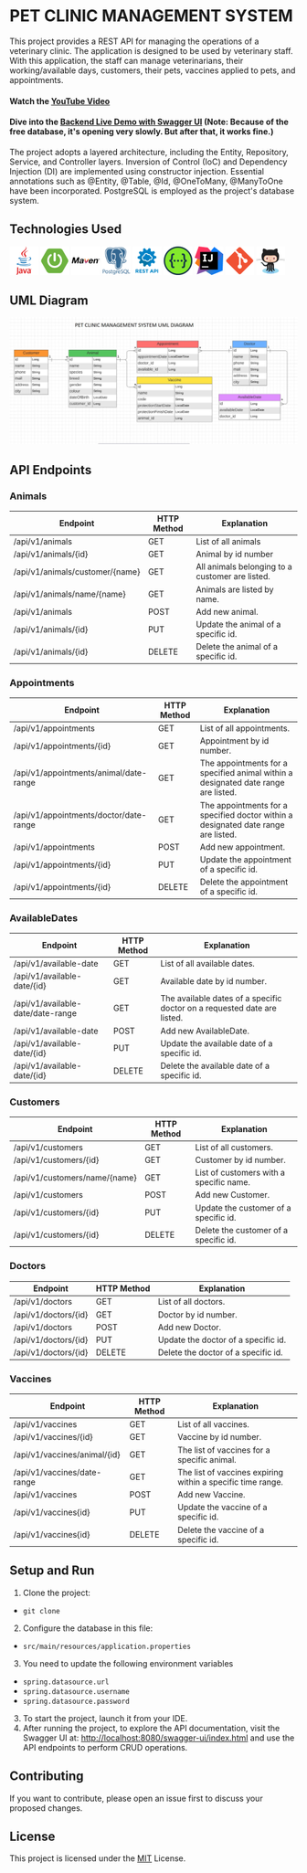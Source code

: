 # PET CLINIC MANAGEMENT SYSTEM
This project provides a REST API for managing the operations of a veterinary clinic.
The application is designed to be used by veterinary staff.
With this application, the staff can manage veterinarians,
their working/available days, customers, their pets, vaccines applied to pets, and appointments.

#### Watch the [YouTube Video](https://youtu.be/froi-_W3QTY)

#### Dive into the [Backend Live Demo with Swagger UI](https://pet-clinic-management-system.onrender.com/swagger-ui/index.html#) (Note: Because of the free database, it's opening very slowly. But after that, it works fine.)

The project adopts a layered architecture, including the Entity, Repository, Service, and Controller layers.
Inversion of Control (IoC) and Dependency Injection (DI) are implemented using constructor injection.
Essential annotations such as @Entity, @Table, @Id, @OneToMany, @ManyToOne have been incorporated.
PostgreSQL is employed as the project's database system.

## Technologies Used
<code><img width="50" src="src/main/resources/images/java.png" alt="Java" title="Java"/></code>
<code><img width="50" src="src/main/resources/images/spring.png" alt="Spring Boot" title="Spring Boot"/></code>
<code><img width="50" src="src/main/resources/images/maven.png" alt="Maven" title="Maven"/></code>
<code><img width="50" src="src/main/resources/images/postgresql.png" alt="PostgreSQL" title="PostgreSQL"/></code>
<code><img width="50" src="src/main/resources/images/rest.png" alt="REST" title="REST"/></code>
<code><img width="50" src="src/main/resources/images/swagger.png" alt="Swagger" title="Swagger"/></code>
<code><img width="50" src="src/main/resources/images/intellij.png" alt="Intellij" title="Intellij"/></code>
<code><img width="50" src="src/main/resources/images/git.png" alt="Git" title="Git"/></code>
<code><img width="50" src="src/main/resources/images/github.png" alt="Github" title="Github"/></code>

## UML Diagram
![UML_Diagram.JPG](UML.JPG)

## API Endpoints

### Animals
| Endpoint                        | HTTP Method | Explanation                                     |
|---------------------------------|-------------|-------------------------------------------------|
| /api/v1/animals                 | GET         | List of all animals                             |
| /api/v1/animals/{id}            | GET         | Animal by id number                             |
| /api/v1/animals/customer/{name} | GET         | All animals belonging to a customer are listed. |
| /api/v1/animals/name/{name}     | GET         | Animals are listed by name.                     |
| /api/v1/animals                 | POST        | Add new animal.                                 |
| /api/v1/animals/{id}            | PUT         | Update the animal of a specific id.             |
| /api/v1/animals/{id}            | DELETE      | Delete the animal of a specific id.             |

### Appointments
| Endpoint                               | HTTP Method  | Explanation                                                                        |
|----------------------------------------|--------------|------------------------------------------------------------------------------------|
| /api/v1/appointments                   | GET          | List of all appointments.                                                          |
| /api/v1/appointments/{id}              | GET          | Appointment by id number.                                                          |
| /api/v1/appointments/animal/date-range | GET          | The appointments for a specified animal within a designated date range are listed. |
| /api/v1/appointments/doctor/date-range | GET          | The appointments for a specified doctor within a designated date range are listed. |
| /api/v1/appointments                   | POST         | Add new appointment.                                                               |
| /api/v1/appointments/{id}              | PUT          | Update the appointment of a specific id.                                           |
| /api/v1/appointments/{id}              | DELETE       | Delete the appointment of a specific id.                                           |

### AvailableDates
| Endpoint                          | HTTP Method | Explanation                                                              |
|-----------------------------------|-------------|--------------------------------------------------------------------------|
| /api/v1/available-date            | GET         | List of all available dates.                                             |
| /api/v1/available-date/{id}       | GET         | Available date by id number.                                             |
| /api/v1/available-date/date-range | GET         | The available dates of a specific doctor on a requested date are listed. |
| /api/v1/available-date            | POST        | Add new AvailableDate.                                                   |
| /api/v1/available-date/{id}       | PUT         | Update the available date of a specific id.                              |
| /api/v1/available-date/{id}       | DELETE      | Delete the available date of a specific id.                              |

### Customers
| Endpoint                      | HTTP Method | Explanation                             |
|-------------------------------|-------------|-----------------------------------------|
| /api/v1/customers             | GET         | List of all customers.                  |
| /api/v1/customers/{id}        | GET         | Customer by id number.                  |
| /api/v1/customers/name/{name} | GET         | List of customers with a specific name. |
| /api/v1/customers             | POST        | Add new Customer.                       |
| /api/v1/customers/{id}        | PUT         | Update the customer of a specific id.   |
| /api/v1/customers/{id}        | DELETE      | Delete the customer of a specific id.   |

### Doctors
| Endpoint             | HTTP Method | Explanation                          |
|----------------------|-------------|--------------------------------------|
| /api/v1/doctors      | GET         | List of all doctors.                 |
| /api/v1/doctors/{id} | GET         | Doctor by id number.                 |
| /api/v1/doctors      | POST        | Add new Doctor.                      |
| /api/v1/doctors/{id} | PUT         | Update the doctor of a specific id.  |
| /api/v1/doctors/{id} | DELETE      | Delete the doctor of a specific id.  |

### Vaccines
| Endpoint                     | HTTP Method | Explanation                                                 |
|------------------------------|-------------|-------------------------------------------------------------|
| /api/v1/vaccines             | GET         | List of all vaccines.                                       |
| /api/v1/vaccines/{id}        | GET         | Vaccine by id number.                                       |
| /api/v1/vaccines/animal/{id} | GET         | The list of vaccines for a specific animal.                 |
| /api/v1/vaccines/date-range  | GET         | The list of vaccines expiring within a specific time range. |
| /api/v1/vaccines             | POST        | Add new Vaccine.                                            |
| /api/v1/vaccines{id}         | PUT         | Update the vaccine of a specific id.                        |
| /api/v1/vaccines{id}         | DELETE      | Delete the vaccine of a specific id.                        |

## Setup and Run
1. Clone the project:
- `git clone`
2. Configure the database in this file:
- `src/main/resources/application.properties`
3. You need to update the following environment variables
- `spring.datasource.url`
- `spring.datasource.username`
- `spring.datasource.password`
3. To start the project, launch it from your IDE.
4. After running the project, to explore the API documentation,
visit the Swagger UI at: [http://localhost:8080/swagger-ui/index.html](http://localhost:8080/swagger-ui/index.html) and
use the API endpoints to perform CRUD operations.

## Contributing
If you want to contribute, please open an issue first to discuss your proposed changes.

## License
This project is licensed under the [MIT](https://choosealicense.com/licenses/mit/) License.
